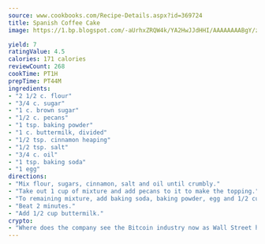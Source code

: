 ```yaml
---
source: www.cookbooks.com/Recipe-Details.aspx?id=369724
title: Spanish Coffee Cake
image: https://1.bp.blogspot.com/-aUrhxZRQW4k/YA2HwJJdHHI/AAAAAAAABgY/z2R8OXCxqDoBQtRn-q-fHG8g9_G4G1HBwCLcBGAsYHQ/s320/13.png

yield: 7
ratingValue: 4.5
calories: 171 calories
reviewCount: 268
cookTime: PT1H
prepTime: PT44M
ingredients:
- "2 1/2 c. flour"
- "3/4 c. sugar"
- "1 c. brown sugar"
- "1/2 c. pecans"
- "1 tsp. baking powder"
- "1 c. buttermilk, divided"
- "1/2 tsp. cinnamon heaping"
- "1/2 tsp. salt"
- "3/4 c. oil"
- "1 tsp. baking soda"
- "1 egg"
directions:
- "Mix flour, sugars, cinnamon, salt and oil until crumbly."
- "Take out 1 cup of mixture and add pecans to it to make the topping."
- "To remaining mixture, add baking soda, baking powder, egg and 1/2 cup buttermilk."
- "Beat 2 minutes."
- "Add 1/2 cup buttermilk."
crypto:
- "Where does the company see the Bitcoin industry now as Wall Street has begun to embrace it and what was the turning point that legitimatized Bitcoin?"
---
```

